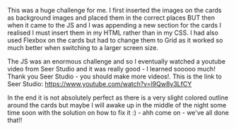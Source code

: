 This was a huge challenge for me. I first inserted the images on the cards as background images and placed them in the correct places BUT then when it came to the JS and I was appending a new section for the cards I realised I must insert them in my HTML rather than in my CSS. I had also used Flexbox on the cards but had to change them to Grid as it worked so much better when switching to a larger screen size.

The JS was an enormous challenge and so I eventually watched a youtube video from Seer Studio and it was really good - I learned sooooo much! Thank you Seer Studio - you should make more videos!. This is the link to Seer Studio: https://www.youtube.com/watch?v=l9Qw8y3LfCY

In the end it is not absolutely perfect as there is a very slight colored outline around the cards but maybe I will awake up in the middle of the night some time soon with the solution on how to fix it :) - ahh come on - we've all done that!!
